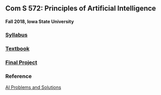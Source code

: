 ## Com S 572: Principles of Artificial Intelligence
#### Fall 2018, Iowa State University
### [Syllabus](https://github.com/lezhangisu/ComS_572-Fall_2018-ISU/blob/master/syllabus-572.pdf)
### [Textbook](https://github.com/lezhangisu/ComS_572-Fall_2018-ISU/blob/master/Artificial%20Intelligence-%20A%20Modern%20Approach%2C%203rd%20Edition.pdf)
### [Final Project]()

### Reference
[AI Problems and Solutions](http://wiki.lihebi.com/ai.html)
